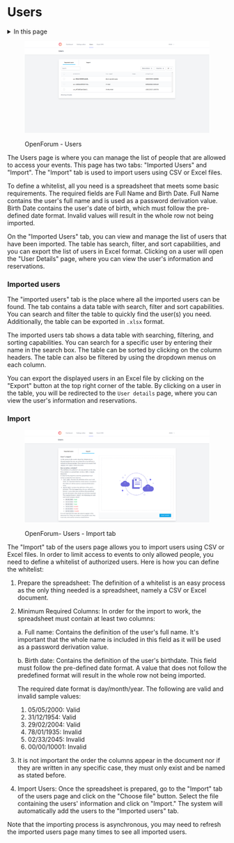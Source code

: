 # Users

<details>

<summary>In this page</summary>

Imported users

</details>

<figure><img src="../.gitbook/assets/image (2) (2).png" alt=""><figcaption><p>OpenForum - Users</p></figcaption></figure>

The Users page is where you can manage the list of people that are allowed to access your events. This page has two tabs: "Imported Users" and "Import". The "Import" tab is used to import users using CSV or Excel files.

To define a whitelist, all you need is a spreadsheet that meets some basic requirements. The required fields are Full Name and Birth Date. Full Name contains the user's full name and is used as a password derivation value. Birth Date contains the user's date of birth, which must follow the pre-defined date format. Invalid values will result in the whole row not being imported.

On the "Imported Users" tab, you can view and manage the list of users that have been imported. The table has search, filter, and sort capabilities, and you can export the list of users in Excel format. Clicking on a user will open the "User Details" page, where you can view the user's information and reservations.

### Imported users

The "imported users" tab is the place where all the imported users can be found. The tab contains a data table with search, filter and sort capabilities. You can search and filter the table to quickly find the user(s) you need. Additionally, the table can be exported in `.xlsx` format.

The imported users tab shows a data table with searching, filtering, and sorting capabilities. You can search for a specific user by entering their name in the search box. The table can be sorted by clicking on the column headers. The table can also be filtered by using the dropdown menus on each column.

You can export the displayed users in an Excel file by clicking on the "Export" button at the top right corner of the table. By clicking on a user in the table, you will be redirected to the `User details` page, where you can view the user's information and reservations.

### Import

<figure><img src="../.gitbook/assets/image (4).png" alt=""><figcaption><p>OpenForum- Users - Import tab</p></figcaption></figure>

The "Import" tab of the users page allows you to import users using CSV or Excel files. In order to limit access to events to only allowed people, you need to define a whitelist of authorized users. Here is how you can define the whitelist:

1. Prepare the spreadsheet: The definition of a whitelist is an easy process as the only thing needed is a spreadsheet, namely a CSV or Excel document.
2.  Minimum Required Columns: In order for the import to work, the spreadsheet must contain at least two columns:

    a. Full name: Contains the definition of the user's full name. It's important that the whole name is included in this field as it will be used as a password derivation value.

    b. Birth date: Contains the definition of the user's birthdate. This field must follow the pre-defined date format. A value that does not follow the predefined format will result in the whole row not being imported.

    The required date format is day/month/year. The following are valid and invalid sample values:

    1. 05/05/2000: Valid&#x20;
    2. 31/12/1954: Valid&#x20;
    3. 29/02/2004: Valid&#x20;
    4. 78/01/1935: Invalid&#x20;
    5. 02/33/2045: Invalid&#x20;
    6. 00/00/10001: Invalid
3. It is not important the order the columns appear in the document nor if they are written in any specific case, they must only exist and be named as stated before.
4. Import Users: Once the spreadsheet is prepared, go to the "Import" tab of the users page and click on the "Choose file" button. Select the file containing the users' information and click on "Import." The system will automatically add the users to the "Imported users" tab.

Note that the importing process is asynchronous, you may need to refresh the imported users page many times to see all imported users.
